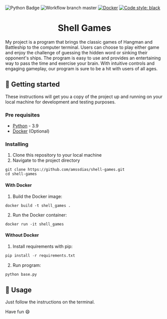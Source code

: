 [python-download]: https://www.python.org/downloads/
[docker-link]: https://docs.docker.com/get-docker/

![Python Badge](https://img.shields.io/badge/Python-3.9-blue?logo=python)
![Workflow branch master](https://github.com/amssdias/shell-games/actions/workflows/testing.yml/badge.svg?branch=master)
[![Docker](https://badgen.net/badge/icon/docker?icon=docker&label)](https://https://docker.com/)
[![Code style: black](https://img.shields.io/badge/code%20style-black-000000.svg)](https://github.com/psf/black)


<h1 align=center>Shell Games</h1>

My project is a program that brings the classic games of Hangman and Battleship to the computer terminal. Users can choose to play either game and enjoy the challenge of guessing the hidden word or sinking their opponent's ships. The program is easy to use and provides an entertaining way to pass the time and exercise your brain. With intuitive controls and engaging gameplay, our program is sure to be a hit with users of all ages.


## :hammer: Getting started

These instructions will get you a copy of the project up and running on your local machine for development and testing purposes.

### Pre requisites

- [Python][python-download] - 3.9
- [Docker](https://www.docker.com/) (Optional)

### Installing


1. Clone this repository to your local machine
2. Navigate to the project directory


```
git clone https://github.com/amssdias/shell-games.git
cd shell-games
```

#### With Docker

1. Build the Docker image:

```
docker build -t shell_games .
```

2. Run the Docker container:

```
docker run -it shell_games
```

#### Without Docker


1. Install requirements with pip:

```python
pip install -r requirements.txt
```

2. Run program:

```python
python base.py
```


## :mag_right: Usage

Just follow the instructions on the terminal.

Have fun :smile:

